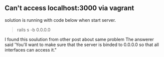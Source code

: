 ## Can't access localhost:3000 via vagrant ##

solution is running with code below when start server.

> rails s -b 0.0.0.0

I found this soulution from other post about same problem The answerer said 'You'll want to make sure that the server is binded to 0.0.0.0 so that all interfaces can access it."

